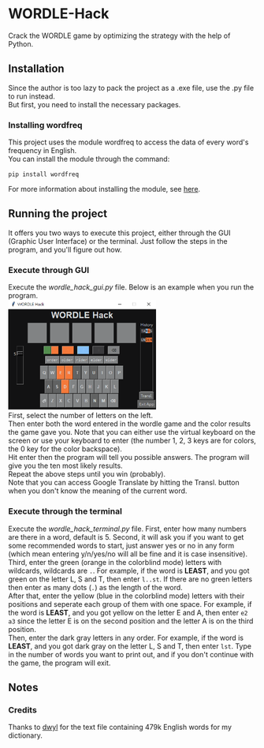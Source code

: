 # WORDLE-Hack
Crack the WORDLE game by optimizing the strategy with the help of Python.

## Installation
Since the author is too lazy to pack the project as a .exe file, use the .py file to run instead.<br>
But first, you need to install the necessary packages.

### Installing wordfreq
This project uses the module wordfreq to access the data of every word's frequency in English.<br>
You can install the module through the command:
``` 
pip install wordfreq
```
For more information about installing the module, see [here](https://pypi.org/project/wordfreq/).

## Running the project
It offers you two ways to execute this project, either through the GUI (Graphic User Interface) or the terminal. Just follow the steps in the program, and you'll figure out how.<br>

### Execute through GUI
Execute the _wordle_hack_gui.py_ file. Below is an example when you run the program. <br>
<img src="/assets/example.png" alt="execution example" width="300"/> <br>
First, select the number of letters on the left.<br>
Then enter both the word entered in the wordle game and the color results the game gave you. Note that you can either use the virtual keyboard on the screen or use your keyboard to enter (the number 1, 2, 3 keys are for colors, the 0 key for the color backspace). <br>
Hit enter then the program will tell you possible answers. The program will give you the ten most likely results. <br>
Repeat the above steps until you win (probably).<br>
Note that you can access Google Translate by hitting the Transl. button when you don't know the meaning of the current word.

### Execute through the terminal 
Execute the _wordle_hack_terminal.py_ file. 
First, enter how many numbers are there in a word, default is 5. Second, it will ask you if you want to get some recommended words to start, just answer yes or no in any form (which mean entering y/n/yes/no will all be fine and it is case insensitive). <br>
Third, enter the green (orange in the colorblind mode) letters with wildcards, wildcards are `.`. For example, if the word is **LEAST**, and you got green on the letter L, S and T, then enter `l..st`. If there are no green letters then enter as many dots (`.`) as the length of the word. <br>
After that, enter the yellow (blue in the colorblind mode) letters with their positions and seperate each group of them with one space. For example, if the word is **LEAST**, and you got yellow on the letter E and A, then enter `e2 a3` since the letter E is on the second position and the letter A is on the third position. <br>
Then, enter the dark gray letters in any order. For example, if the word is **LEAST**, and you got dark gray on the letter L, S and T, then enter `lst`.
Type in the number of words you want to print out, and if you don't continue with the game, the program will exit.

## Notes

### Credits
Thanks to [dwyl](https://github.com/dwyl) for the text file containing 479k English words for my dictionary.
